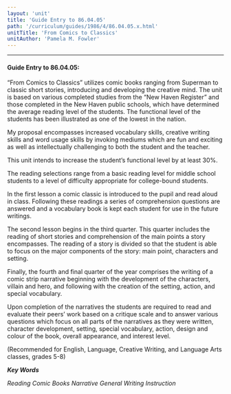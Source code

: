 ```yaml
---
layout: 'unit'
title: 'Guide Entry to 86.04.05'
path: '/curriculum/guides/1986/4/86.04.05.x.html'
unitTitle: 'From Comics to Classics'
unitAuthor: 'Pamela M. Fowler'
---
```


<body>
<hr/>
 <h4>
  Guide Entry to 86.04.05:
 </h4>
 “From Comics to Classics” utilizes comic books ranging from Superman to classic short stories, introducing and developing the creative mind. The unit is based on various completed studies from the “New Haven Register” and those completed in the New Haven public schools, which have determined the average reading level of the students. The functional level of the students has been illustrated as one of the lowest in the nation.
 <p>
  My proposal encompasses increased vocabulary skills, creative writing skills and word usage skills by invoking mediums which are fun and exciting as well as intellectually challenging to both the student and the teacher.
 </p>
 <p>
  This unit intends to increase the student’s functional level by at least 30%.
 </p>
 <p>
  The reading selections range from a basic reading level for middle school students to a level of difficulty appropriate for college-bound students.
 </p>
 <p>
  In the first lesson a comic classic is introduced to the pupil and read aloud in class. Following these readings a series of comprehension questions are answered and a vocabulary book is kept each student for use in the future writings.
 </p>
 <p>
  The second lesson begins in the third quarter. This quarter includes the reading of short stories and comprehension of the main points a story encompasses. The reading of a story is divided so that the student is able to focus on the major components of the story: main point, characters and setting.
 </p>
 <p>
  Finally, the fourth and final quarter of the year comprises the writing of a comic strip narrative beginning with the development of the characters, villain and hero, and following with the creation of the setting, action, and special vocabulary.
 </p>
 <p>
  Upon completion of the narratives the students are required to read and evaluate their peers’ work based on a critique scale and to answer various questions which focus on all parts of the narratives as they were written, character development, setting, special vocabulary, action, design and colour of the book, overall appearance, and interest level.
 </p>
 <p>
  (Recommended for English, Language, Creative Writing, and Language Arts classes, grades 5-8)
 </p>
<p>
  <b>
   <i>
    Key Words
   </i>
  </b>
  <br/>
 </p>
 <p>
  <i>
   Reading Comic Books Narrative General Writing Instruction
  </i>
 </p>

</body>
